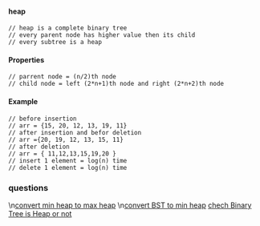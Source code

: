 #### heap

    // heap is a complete binary tree
    // every parent node has higher value then its child
    // every subtree is a heap

#### Properties 

    // parrent node = (n/2)th node
    // child node = left (2*n+1)th node and right (2*n+2)th node

#### Example

    // before insertion
    // arr = {15, 20, 12, 13, 19, 11}
    // after insertion and befor deletion
    // arr ={20, 19, 12, 13, 15, 11}
    // after deletion
    // arr = { 11,12,13,15,19,20 }
    // insert 1 element = log(n) time
    // delete 1 element = log(n) time

### questions
\n[convert min heap to max heap](https://www.geeksforgeeks.org/convert-min-heap-to-max-heap/)
\n[convert BST to min heap](https://www.geeksforgeeks.org/convert-bst-min-heap/)
[chech Binary Tree is Heap or not](https://www.geeksforgeeks.org/check-if-a-given-binary-tree-is-heap/)


